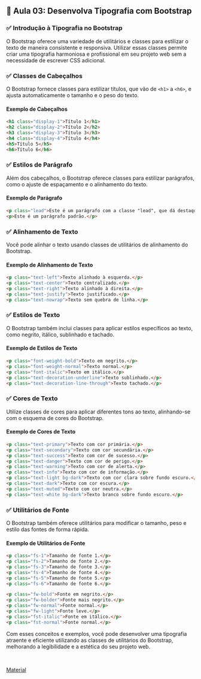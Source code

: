 ## 📝 Aula 03: Desenvolva Tipografia com Bootstrap

### ✅ Introdução à Tipografia no Bootstrap

O Bootstrap oferece uma variedade de utilitários e classes para estilizar o texto de maneira consistente e responsiva. Utilizar essas classes permite criar uma tipografia harmoniosa e profissional em seu projeto web sem a necessidade de escrever CSS adicional.

### ✅ Classes de Cabeçalhos

O Bootstrap fornece classes para estilizar títulos, que vão de `<h1>` a `<h6>`, e ajusta automaticamente o tamanho e o peso do texto.

#### Exemplo de Cabeçalhos

```html
<h1 class="display-1">Título 1</h1>
<h2 class="display-2">Título 2</h2>
<h3 class="display-3">Título 3</h3>
<h4 class="display-4">Título 4</h4>
<h5>Título 5</h5>
<h6>Título 6</h6>
```

### ✅ Estilos de Parágrafo

Além dos cabeçalhos, o Bootstrap oferece classes para estilizar parágrafos, como o ajuste de espaçamento e o alinhamento do texto.

#### Exemplo de Parágrafo

```html
<p class="lead">Este é um parágrafo com a classe "lead", que dá destaque ao texto.</p>
<p>Este é um parágrafo padrão.</p>
```

### ✅ Alinhamento de Texto

Você pode alinhar o texto usando classes de utilitários de alinhamento do Bootstrap.

#### Exemplo de Alinhamento de Texto

```html
<p class="text-left">Texto alinhado à esquerda.</p>
<p class="text-center">Texto centralizado.</p>
<p class="text-right">Texto alinhado à direita.</p>
<p class="text-justify">Texto justificado.</p>
<p class="text-nowrap">Texto sem quebra de linha.</p>
```

### ✅ Estilos de Texto

O Bootstrap também inclui classes para aplicar estilos específicos ao texto, como negrito, itálico, sublinhado e tachado.

#### Exemplo de Estilos de Texto

```html
<p class="font-weight-bold">Texto em negrito.</p>
<p class="font-weight-normal">Texto normal.</p>
<p class="font-italic">Texto em itálico.</p>
<p class="text-decoration-underline">Texto sublinhado.</p>
<p class="text-decoration-line-through">Texto tachado.</p>
```

### ✅ Cores de Texto

Utilize classes de cores para aplicar diferentes tons ao texto, alinhando-se com o esquema de cores do Bootstrap.

#### Exemplo de Cores de Texto

```html
<p class="text-primary">Texto com cor primária.</p>
<p class="text-secondary">Texto com cor secundária.</p>
<p class="text-success">Texto com cor de sucesso.</p>
<p class="text-danger">Texto com cor de perigo.</p>
<p class="text-warning">Texto com cor de alerta.</p>
<p class="text-info">Texto com cor de informação.</p>
<p class="text-light bg-dark">Texto com cor clara sobre fundo escuro.</p>
<p class="text-dark">Texto com cor escura.</p>
<p class="text-muted">Texto com cor neutra.</p>
<p class="text-white bg-dark">Texto branco sobre fundo escuro.</p>
```

### ✅ Utilitários de Fonte

O Bootstrap também oferece utilitários para modificar o tamanho, peso e estilo das fontes de forma rápida.

#### Exemplo de Utilitários de Fonte

```html
<p class="fs-1">Tamanho de fonte 1.</p>
<p class="fs-2">Tamanho de fonte 2.</p>
<p class="fs-3">Tamanho de fonte 3.</p>
<p class="fs-4">Tamanho de fonte 4.</p>
<p class="fs-5">Tamanho de fonte 5.</p>
<p class="fs-6">Tamanho de fonte 6.</p>

<p class="fw-bold">Fonte em negrito.</p>
<p class="fw-bolder">Fonte mais negrito.</p>
<p class="fw-normal">Fonte normal.</p>
<p class="fw-light">Fonte leve.</p>
<p class="fst-italic">Fonte em itálico.</p>
<p class="fst-normal">Fonte normal.</p>
```

Com esses conceitos e exemplos, você pode desenvolver uma tipografia atraente e eficiente utilizando as classes de utilitários do Bootstrap, melhorando a legibilidade e a estética do seu projeto web.

<br>

[Material](./Desenvolva%20tipografia.pdf)
